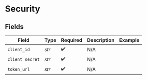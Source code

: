 # Security


## Fields

| Field              | Type               | Required           | Description        | Example            |
| ------------------ | ------------------ | ------------------ | ------------------ | ------------------ |
| `client_id`        | *str*              | :heavy_check_mark: | N/A                |                    |
| `client_secret`    | *str*              | :heavy_check_mark: | N/A                |                    |
| `token_url`        | *str*              | :heavy_check_mark: | N/A                |                    |